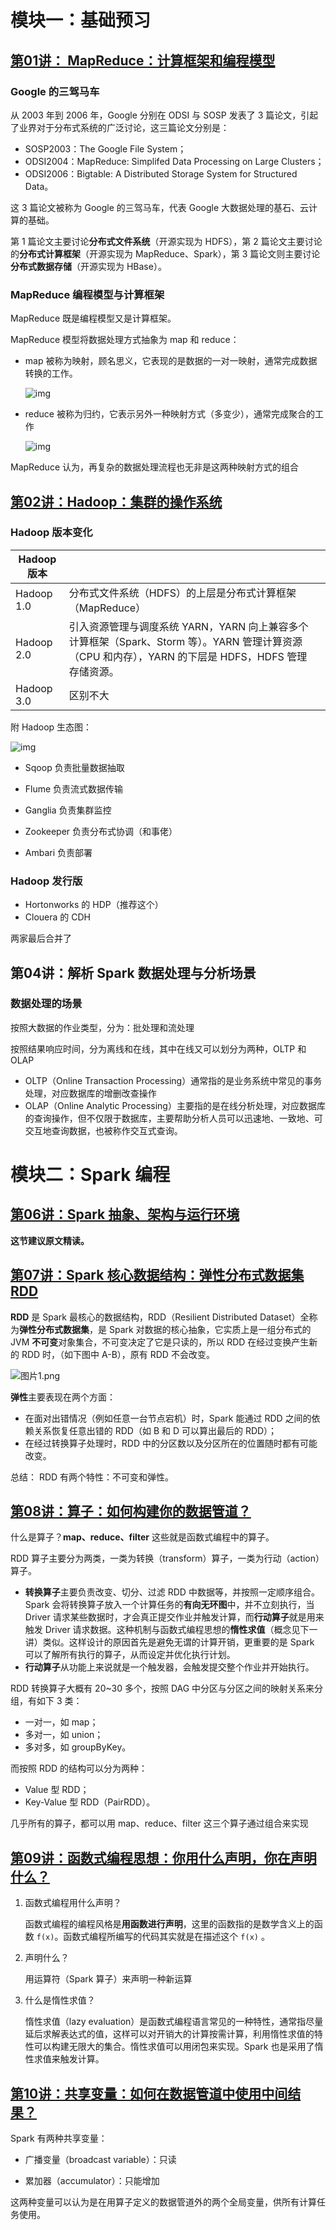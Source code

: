 # 模块一：基础预习

## [第01讲： MapReduce：计算框架和编程模型](https://kaiwu.lagou.com/course/courseInfo.htm?courseId=71#/detail/pc?id=1972)

### Google 的三驾马车

从 2003 年到 2006 年，Google 分别在 ODSI 与 SOSP 发表了 3 篇论文，引起了业界对于分布式系统的广泛讨论，这三篇论文分别是：

- SOSP2003：The Google File System；
- ODSI2004：MapReduce: Simplifed Data Processing on Large Clusters；
- ODSI2006：Bigtable: A Distributed Storage System for Structured Data。

这 3 篇论文被称为 Google 的三驾马车，代表 Google 大数据处理的基石、云计算的基础。

第 1 篇论文主要讨论**分布式文件系统**（开源实现为 HDFS），第 2 篇论文主要讨论的**分布式计算框架**（开源实现为 MapReduce、Spark），第 3 篇论文则主要讨论**分布式数据存储**（开源实现为  HBase）。

### MapReduce 编程模型与计算框架

MapReduce 既是编程模型又是计算框架。

MapReduce 模型将数据处理方式抽象为 map 和 reduce：

- map 被称为映射，顾名思义，它表现的是数据的一对一映射，通常完成数据转换的工作。

  ![img](拉勾教育%20-%20即学即用的Spark实战44讲.assets/Cgq2xl6OuuWAMmCdAABmTwpHHM4748.png)

- reduce 被称为归约，它表示另外一种映射方式（多变少），通常完成聚合的工作

  ![img](拉勾教育%20-%20即学即用的Spark实战44讲.assets/Cgq2xl6OuuyASdPvAAC2zb5yaHo183.png)

MapReduce 认为，再复杂的数据处理流程也无非是这两种映射方式的组合

## [第02讲：Hadoop：集群的操作系统](https://kaiwu.lagou.com/course/courseInfo.htm?courseId=71#/detail/pc?id=1973)

### Hadoop 版本变化

| Hadoop 版本 |                                                              |      |
| ----------- | ------------------------------------------------------------ | ---- |
| Hadoop 1.0  | 分布式文件系统（HDFS）的上层是分布式计算框架（MapReduce）    |      |
| Hadoop 2.0  | 引入资源管理与调度系统 YARN，YARN 向上兼容多个计算框架（Spark、Storm 等）。YARN 管理计算资源（CPU 和内存），YARN 的下层是 HDFS，HDFS 管理存储资源。 |      |
| Hadoop 3.0  | 区别不大                                                     |      |

附 Hadoop 生态图：

![img](拉勾教育%20-%20即学即用的Spark实战44讲.assets/CgoCgV6WgFOATZoPAACvIAZfrpU328.png)

- Sqoop 负责批量数据抽取
- Flume 负责流式数据传输
- Ganglia 负责集群监控

- Zookeeper 负责分布式协调（和事佬）
- Ambari 负责部署



### Hadoop 发行版

- Hortonworks 的 HDP（推荐这个）
- Clouera 的 CDH

两家最后合并了



## 第04讲：解析 Spark 数据处理与分析场景

### 数据处理的场景

按照大数据的作业类型，分为：批处理和流处理

按照结果响应时间，分为离线和在线，其中在线又可以划分为两种，OLTP 和 OLAP

- OLTP（Online Transaction Processing）通常指的是业务系统中常见的事务处理，对应数据库的增删改查操作
- OLAP（Online Analytic Processing）主要指的是在线分析处理，对应数据库的查询操作，但不仅限于数据库，主要帮助分析人员可以迅速地、一致地、可交互地查询数据，也被称作交互式查询。

# 模块二：Spark 编程

## [第06讲：Spark 抽象、架构与运行环境](https://kaiwu.lagou.com/course/courseInfo.htm?courseId=71#/detail/pc?id=1977)

**这节建议原文精读。**



## [第07讲：Spark 核心数据结构：弹性分布式数据集 RDD](https://kaiwu.lagou.com/course/courseInfo.htm?courseId=71#/detail/pc?id=1978)

**RDD** 是 Spark 最核心的数据结构，RDD（Resilient Distributed Dataset）全称为**弹性分布式数据集**，是 Spark 对数据的核心抽象，它实质上是一组分布式的 JVM **不可变**对象集合，不可变决定了它是只读的，所以 RDD 在经过变换产生新的 RDD 时，（如下图中 A-B），原有 RDD 不会改变。

![图片1.png](拉勾教育%20-%20即学即用的Spark实战44讲.assets/Ciqc1F6qfhyAEvFNAAIRggB-Gcs425.png)

**弹性**主要表现在两个方面：

- 在面对出错情况（例如任意一台节点宕机）时，Spark 能通过 RDD 之间的依赖关系恢复任意出错的 RDD（如 B 和 D 可以算出最后的 RDD）；
- 在经过转换算子处理时，RDD 中的分区数以及分区所在的位置随时都有可能改变。

总结： RDD 有两个特性：不可变和弹性。



## [第08讲：算子：如何构建你的数据管道？](https://kaiwu.lagou.com/course/courseInfo.htm?courseId=71#/detail/pc?id=1979)

什么是算子？**map、reduce、filter** 这些就是函数式编程中的算子。



RDD 算子主要分为两类，一类为转换（transform）算子，一类为行动（action）算子。

- **转换算子**主要负责改变、切分、过滤 RDD 中数据等，并按照一定顺序组合。Spark 会将转换算子放入一个计算任务的**有向无环图**中，并不立刻执行，当 Driver 请求某些数据时，才会真正提交作业并触发计算，而**行动算子**就是用来触发 Driver 请求数据。这种机制与函数式编程思想的**惰性求值**（概念见下一讲）类似。这样设计的原因首先是避免无谓的计算开销，更重要的是 Spark 可以了解所有执行的算子，从而设定并优化执行计划。
- **行动算子**从功能上来说就是一个触发器，会触发提交整个作业并开始执行。



RDD 转换算子大概有 20~30 多个，按照 DAG 中分区与分区之间的映射关系来分组，有如下 3 类：

- 一对一，如 map；
- 多对一，如 union；
- 多对多，如 groupByKey。

而按照 RDD 的结构可以分为两种：

- Value 型 RDD；
- Key-Value 型 RDD（PairRDD）。

几乎所有的算子，都可以用 map、reduce、filter 这三个算子通过组合来实现



## [第09讲：函数式编程思想：你用什么声明，你在声明什么？](https://kaiwu.lagou.com/course/courseInfo.htm?courseId=71#/detail/pc?id=1980)

1. 函数式编程用什么声明？

   函数式编程的编程风格是**用函数进行声明**，这里的函数指的是数学含义上的函数 `f(x)`。函数式编程所编写的代码其实就是在描述这个 `f(x)` 。

2. 声明什么？

   用运算符（Spark 算子）来声明一种新运算

3. 什么是惰性求值？

   惰性求值（lazy evaluation）是函数式编程语言常见的一种特性，通常指尽量延后求解表达式的值，这样可以对开销大的计算按需计算，利用惰性求值的特性可以构建无限大的集合。惰性求值可以用闭包来实现。Spark 也是采用了惰性求值来触发计算。



## [第10讲：共享变量：如何在数据管道中使用中间结果？](https://kaiwu.lagou.com/course/courseInfo.htm?courseId=71#/detail/pc?id=1981)

Spark 有两种共享变量：

- 广播变量（broadcast variable）：只读

- 累加器（accumulator）：只能增加

这两种变量可以认为是在用算子定义的数据管道外的两个全局变量，供所有计算任务使用。

